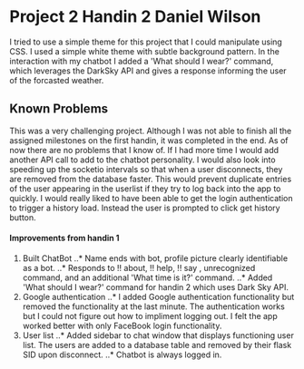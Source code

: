 # Project 2  Handin 2 Daniel Wilson
I tried to use a simple theme for this project that I could manipulate using CSS.
I used a simple white theme with subtle background pattern.
In the interaction with my chatbot I added a 'What should I wear?' command, which leverages the DarkSky API and gives a response informing the user of the forcasted weather.

## Known Problems
This was a very challenging project. Although I was not able to finish all the assigned milestones on the first handin, it was completed in the end.
As of now there are no problems that I know of. If I had more time I would add another API call to add to the chatbot personality.
I would also look into speeding up the socketio intervals so that when a user disconnects, they are removed from the database faster.
This would prevent duplicate entries of the user appearing in the userlist if they try to log back into the app to quickly.
I would really liked to have been able to get the login authentication to trigger a history load. Instead the user is prompted to click get history button.

#### Improvements from handin 1
1. Built ChatBot
..* Name ends with bot, profile picture clearly identifiable as a bot.
..* Responds to !! about, !! help, !! say <something>, unrecognized command, and an additional 'What time is it?' command.
..* Added 'What should I wear?' command for handin 2 which uses Dark Sky API.
2. Google authentication
..* I added Google authentication functionality but removed the functionality at the last minute. The authentication works but I could not figure out how to impliment logging out. I felt the app worked better with only FaceBook login functionality.
3. User list
..* Added sidebar to chat window that displays functioning user list. The users are added to a database table and removed by their flask SID upon disconnect.
..* Chatbot is always logged in.